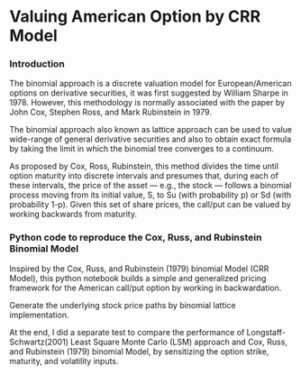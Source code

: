 # Valuing American Option by CRR Model

### Introduction

The binomial approach is a discrete valuation model for European/American options on derivative securities, it was first suggested by William Sharpe in 1978. However, this methodology is normally associated with the paper by John Cox, Stephen Ross, and Mark Rubinstein in 1979.

The binomial approach also known as lattice approach can be used to value wide-range of general derivative securities and also to obtain exact formula by taking the limit in which the binomial tree converges to a continuum.

As proposed by Cox, Ross, Rubinstein, this method divides the time until option maturity into discrete intervals and presumes that, during each of these intervals, the price of the asset — e.g., the stock — follows a binomial process moving from its initial value, S, to Su (with probability p) or Sd (with probability 1-p). Given this set of share prices, the call/put can be valued by working backwards from maturity.

### Python code to reproduce the Cox, Russ, and Rubinstein Binomial Model

Inspired by the Cox, Russ, and Rubinstein (1979) binomial Model (CRR Model), this python notebook builds a simple and generalized pricing framework for the American call/put option by working in backwardation.

Generate the underlying stock price paths by binomial lattice implementation.

At the end, I did a separate test to compare the performance of Longstaff-Schwartz(2001) Least Square Monte Carlo (LSM) approach and Cox, Russ, and Rubinstein (1979) binomial Model, by sensitizing the option strike, maturity, and volatility inputs.
